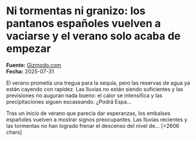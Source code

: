 # Ni tormentas ni granizo: los pantanos españoles vuelven a vaciarse y el verano solo acaba de empezar

**Fuente:** [Gizmodo.com](https://es.gizmodo.com/ni-tormentas-ni-granizo-los-pantanos-espanoles-vuelven-a-vaciarse-y-el-verano-solo-acaba-de-empezar-2000182837)  
**Fecha:** 2025-07-31

El verano prometía una tregua para la sequía, pero las reservas de agua ya están cayendo con rapidez. Las lluvias no están siendo suficientes y las previsiones no auguran nada bueno: el calor se intensifica y las precipitaciones siguen escaseando. ¿Podrá Espa…

Tras un inicio de verano que parecía dar esperanzas, los embalses españoles vuelven a mostrar signos preocupantes. Las lluvias recientes y las tormentas no han logrado frenar el descenso del nivel de… [+2606 chars]
